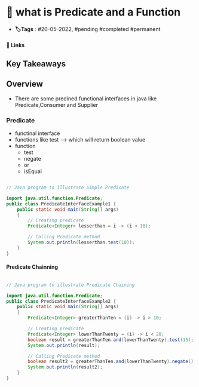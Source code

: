 # 📑 what is Predicate and a Function

- **🏷️Tags** : #20-05-2022,  #pending #completed #permanent

#### 🔗 Links


## Key Takeaways

## Overview
-  There are some predined functional interfaces in java like Predicate,Consumer and Supplier


### Predicate 
- functinal interface 
- functions like test -->  which will return boolean value
- function
	- test
	- negate
	- or
	- isEqual
```java

// Java program to illustrate Simple Predicate

import java.util.function.Predicate;
public class PredicateInterfaceExample1 {
	public static void main(String[] args)
	{
		// Creating predicate
		Predicate<Integer> lesserthan = i -> (i < 18);

		// Calling Predicate method
		System.out.println(lesserthan.test(10));
	}
}


```


#### Predicate Chainning
```java

// Java program to illustrate Predicate Chaining

import java.util.function.Predicate;
public class PredicateInterfaceExample2 {
	public static void main(String[] args)
	{
		Predicate<Integer> greaterThanTen = (i) -> i > 10;

		// Creating predicate
		Predicate<Integer> lowerThanTwenty = (i) -> i < 20;
		boolean result = greaterThanTen.and(lowerThanTwenty).test(15);
		System.out.println(result);

		// Calling Predicate method
		boolean result2 = greaterThanTen.and(lowerThanTwenty).negate().test(15);
		System.out.println(result2);
	}
}


```

